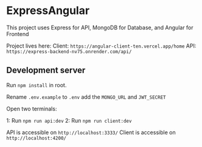 # ExpressAngular

This project uses Express for API, MongoDB for Database, and Angular for Frontend

Project lives here:
Client: `https://angular-client-ten.vercel.app/home`
API: `https://express-backend-nv75.onrender.com/api/`

## Development server

Run `npm install` in root.

Rename `.env.example` to `.env` add the `MONGO_URL` and `JWT_SECRET`

Open two terminals:

1: Run `npm run api:dev`
2: Run `npm run client:dev`

API is accessible on `http://localhost:3333/`
Client is accessible on `http://localhost:4200/`
